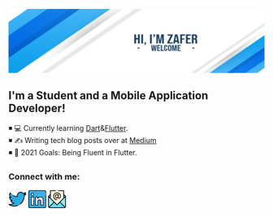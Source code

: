 ![banner](banner.png)

## I'm a Student and a Mobile Application Developer!

◾ 💻 Currently learning [Dart](https://dart.dev/)&[Flutter](https://flutter.dev/).
<br>
◾ ✍️ Writing tech blog posts over at [Medium](https://caliskanzafer.medium.com)
<br>
◾ 🥅 2021 Goals: Being Fluent in Flutter.
<br>

### Connect with me:
<a href="https://twitter.com/zfrclskn_"><img width="35px" src="twitterC.svg" ></a>
<a href="https://www.linkedin.com/in/caliskanzafer/"><img width="35px" src="linkedin.svg" ></a>
<a href="mailto:caliskan.zafer@outlook.com"><img width="35px" src="email.svg" ></a>

